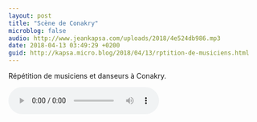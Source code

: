 ```yaml
---
layout: post
title: "Scène de Conakry"
microblog: false
audio: http://www.jeankapsa.com/uploads/2018/4e524db986.mp3
date: 2018-04-13 03:49:29 +0200
guid: http://kapsa.micro.blog/2018/04/13/rptition-de-musiciens.html
---
```

Répétition de musiciens et danseurs à Conakry.

<audio controls="controls" src="http://www.jeankapsa.com/uploads/2018/4e524db986.mp3" />
